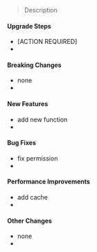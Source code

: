 > Description

#### Upgrade Steps
* [ACTION REQUIRED]
* 

#### Breaking Changes
* none
* 

#### New Features
* add new function
* 

#### Bug Fixes
* fix permission
* 

#### Performance Improvements
* add cache
* 

#### Other Changes
* none
*
